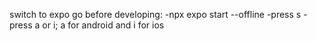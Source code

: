 switch to expo go before developing:
-npx expo start --offline
-press s
-press a or i; a for android and i for ios
